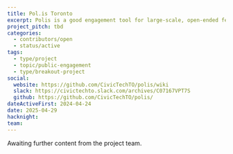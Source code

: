 ```yaml
---
title: Pol.is Toronto
excerpt: Polis is a good engagement tool for large-scale, open-ended feedback gathering.
project_pitch: tbd
categories:
  - contributors/open
  - status/active
tags:
  - type/project
  - topic/public-engagement
  - type/breakout-project
social:
  website: https://github.com/CivicTechTO/polis/wiki
  slack: https://civictechto.slack.com/archives/C07167VPT7S
  github: https://github.com/CivicTechTO/polis/
dateActiveFirst: 2024-04-24
date: 2025-04-29
hacknight: 
team:
---
```

Awaiting further content from the project team.